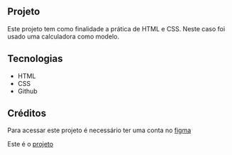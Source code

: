 ## Projeto
Este projeto tem como finalidade a prática de HTML e CSS. Neste caso foi usado uma calculadora como modelo.

## Tecnologias

- HTML
- CSS
- Github

## Créditos

Para acessar este projeto é necessário ter uma conta no [figma](https://www.figma.com/)

Este é o [projeto](https://www.figma.com/file/JkJzlMrZ9sIm7JZZgwwp7L/Calculadora?type=design&node-id=442-2&mode=design&t=BbRI48M201rvyasD-0)